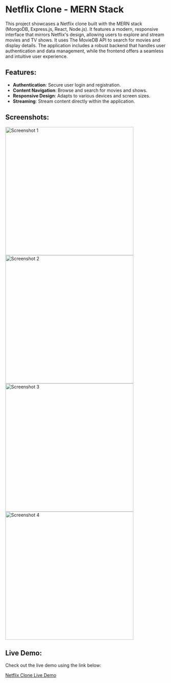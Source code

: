 # Netflix Clone - MERN Stack

This project showcases a Netflix clone built with the MERN stack (MongoDB, Express.js, React, Node.js). It features a modern, responsive interface that mirrors Netflix's design, allowing users to explore and stream movies and TV shows. It uses The MovieDB API to search for movies and display details. The application includes a robust backend that handles user authentication and data management, while the frontend offers a seamless and intuitive user experience.

## Features:
- **Authentication**: Secure user login and registration.
- **Content Navigation**: Browse and search for movies and shows.
- **Responsive Design**: Adapts to various devices and screen sizes.
- **Streaming**: Stream content directly within the application.

## Screenshots:

<div>
  <img src="https://github.com/user-attachments/assets/03f0c447-1460-4760-8375-dd6b5e430fc8" alt="Screenshot 1" width="400" style="margin-right: 20px;" />
  <img src="https://github.com/user-attachments/assets/c41814d5-4a5f-45cf-880a-81c0852df7ba" alt="Screenshot 2" width="400" style="margin-right: 20px;" />
  <img src="https://github.com/user-attachments/assets/a5e3ab59-2875-4e11-aa6b-4864d25cf87a" alt="Screenshot 3" width="400" style="margin-right: 20px;" />
  <img src="https://github.com/user-attachments/assets/d725e5d1-9263-44a7-9bcb-a40c40511c4a" alt="Screenshot 4" width="400" />
</div>

## Live Demo:

Check out the live demo using the link below:

[Netflix Clone Live Demo](https://netflix-frontend-u9xt.onrender.com/)
